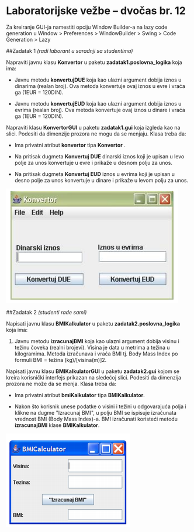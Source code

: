 # Laboratorijske vežbe – dvočas br. 12

Za kreiranje GUI-ja namestiti opciju Window Builder-a na lazy code generation u Window > Preferences > WindowBuilder > Swing > Code Generation > Lazy

##Zadatak 1
*(radi laborant u saradnji sa studentima)*

Napraviti javnu klasu **Konvertor** u paketu **zadatak1.poslovna_logika** koja ima:

- Javnu metodu **konvertujDUE** koja kao ulazni argument dobija iznos u dinarima (realan broj). Ova metoda konvertuje ovaj iznos u evre i vraća ga (1EUR = 120DIN).

- Javnu metodu **konvertujEUD** koja kao ulazni argument dobija iznos u evrima (realan broj). Ova metoda konvertuje ovaj iznos u dinare i vraća ga (1EUR = 120DIN).

Napraviti klasu **KonvertorGUI** u paketu **zadatak1.gui** koja izgleda kao na slici. Podesiti da dimenzije prozora ne mogu da se menjaju. Klasa treba da:

- Ima privatni atribut **konvertor** tipa **Konvertor** .

- Na pritisak dugmeta **Konvertuj DUE** dinarski iznos koji je upisan u levo polje za unos konvertuje u evre i prikaže u desnom polju za unos. 

- Na pritisak dugmeta **Konvertuj EUD** iznos u evrima koji je upisan u desno polje za unos konvertuje u dinare i prikaže u levom polju za unos.

![Konvertor Gui](../images/konvertor-gui.png)


##Zadatak 2
*(studenti rade sami)*

Napisati javnu klasu **BMIKalkulator** u paketu **zadatak2.poslovna_logika** koja ima:

1. Javnu metodu **izracunajBMI** koja kao ulazni argument dobija visinu i težinu čoveka (realni brojevi). Visina je data u metrima a težina u kilogramima. Metoda izračunava i vraća BMI tj. Body Mass Index po formuli BMI = težina (kg)/[visina(m)]2.

Napisati javnu klasu **BMIKalkulatorGUI** u paketu **zadatak2.gui** kojom se kreira korisnički interfejs prikazan na sledećoj slici. Podesiti da dimenzija prozora  ne može da se menja. Klasa treba da:
 
- Ima privatni atribut **bmiKalkulator** tipa **BMIKalkulator**.

- Nakon što korisnik unese podatke o visini i težini u odgovarajuća polja i klikne na dugme "Izracunaj BMI", u polju BMI se ispisuje izračunata vrednost BMI (Body Mass Index)-a. BMI izračunati koristeći metodu **izracunajBMI** klase **BMIKalkulator**.

![BMI Gui](../images/bmi-gui.png)
